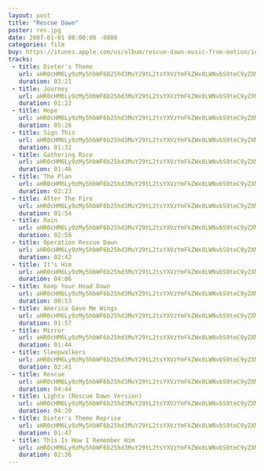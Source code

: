```yaml
---
layout: post
title: "Rescue Dawn"
poster: res.jpg
date: 2007-01-01 00:00:00 -0800
categories: film
buy: https://itunes.apple.com/us/album/rescue-dawn-music-from-motion/id257820391
tracks:
 - title: Dieter's Theme
   url: aHR0cHM6Ly9zMy5hbWF6b25hd3MuY29tL2tsYXVzYmFkZWx0LWNvbS9teC9yZXMvMDEgRGlldGVyJ3MgVGhlbWUubXAz
   duration: 03:21
 - title: Journey
   url: aHR0cHM6Ly9zMy5hbWF6b25hd3MuY29tL2tsYXVzYmFkZWx0LWNvbS9teC9yZXMvMDIgSm91cm5leS5tcDM=
   duration: 01:22
 - title: Hope
   url: aHR0cHM6Ly9zMy5hbWF6b25hd3MuY29tL2tsYXVzYmFkZWx0LWNvbS9teC9yZXMvMDMgSG9wZS5tcDM=
   duration: 05:26
 - title: Sign This
   url: aHR0cHM6Ly9zMy5hbWF6b25hd3MuY29tL2tsYXVzYmFkZWx0LWNvbS9teC9yZXMvMDQgU2lnbiBUaGlzLm1wMw==
   duration: 01:32
 - title: Gathering Rice
   url: aHR0cHM6Ly9zMy5hbWF6b25hd3MuY29tL2tsYXVzYmFkZWx0LWNvbS9teC9yZXMvMDUgR2F0aGVyaW5nIFJpY2UubXAz
   duration: 01:46
 - title: The Plan
   url: aHR0cHM6Ly9zMy5hbWF6b25hd3MuY29tL2tsYXVzYmFkZWx0LWNvbS9teC9yZXMvMDYgVGhlIFBsYW4ubXAz
   duration: 02:23
 - title: After The Fire
   url: aHR0cHM6Ly9zMy5hbWF6b25hd3MuY29tL2tsYXVzYmFkZWx0LWNvbS9teC9yZXMvMDcgQWZ0ZXIgVGhlIEZpcmUubXAz
   duration: 01:54
 - title: Rain
   url: aHR0cHM6Ly9zMy5hbWF6b25hd3MuY29tL2tsYXVzYmFkZWx0LWNvbS9teC9yZXMvMDggUmFpbi5tcDM=
   duration: 02:56
 - title: Operation Rescue Dawn
   url: aHR0cHM6Ly9zMy5hbWF6b25hd3MuY29tL2tsYXVzYmFkZWx0LWNvbS9teC9yZXMvMDkgT3BlcmF0aW9uIFJlc2N1ZSBEYXduLm1wMw==
   duration: 02:42
 - title: It's Him
   url: aHR0cHM6Ly9zMy5hbWF6b25hd3MuY29tL2tsYXVzYmFkZWx0LWNvbS9teC9yZXMvMTAgSXQncyBIaW0ubXAz
   duration: 04:06
 - title: Keep Your Head Down
   url: aHR0cHM6Ly9zMy5hbWF6b25hd3MuY29tL2tsYXVzYmFkZWx0LWNvbS9teC9yZXMvMTEgS2VlcCBZb3VyIEhlYWQgRG93bi5tcDM=
   duration: 00:53
 - title: America Gave Me Wings
   url: aHR0cHM6Ly9zMy5hbWF6b25hd3MuY29tL2tsYXVzYmFkZWx0LWNvbS9teC9yZXMvMTIgQW1lcmljYSBHYXZlIE1lIFdpbmdzLm1wMw==
   duration: 01:57
 - title: Mirror
   url: aHR0cHM6Ly9zMy5hbWF6b25hd3MuY29tL2tsYXVzYmFkZWx0LWNvbS9teC9yZXMvMTMgTWlycm9yLm1wMw==
   duration: 01:44
 - title: Sleepwalkers
   url: aHR0cHM6Ly9zMy5hbWF6b25hd3MuY29tL2tsYXVzYmFkZWx0LWNvbS9teC9yZXMvMTQgU2xlZXB3YWxrZXJzLm1wMw==
   duration: 02:41
 - title: Rescue
   url: aHR0cHM6Ly9zMy5hbWF6b25hd3MuY29tL2tsYXVzYmFkZWx0LWNvbS9teC9yZXMvMTUgUmVzY3VlLm1wMw==
   duration: 04:44
 - title: Lights (Rescue Dawn Version)
   url: aHR0cHM6Ly9zMy5hbWF6b25hd3MuY29tL2tsYXVzYmFkZWx0LWNvbS9teC9yZXMvMTYgTGlnaHRzIChSZXNjdWUgRGF3biBWZXJzaW9uKS5tcDM=
   duration: 04:20
 - title: Dieter's Theme Reprise
   url: aHR0cHM6Ly9zMy5hbWF6b25hd3MuY29tL2tsYXVzYmFkZWx0LWNvbS9teC9yZXMvMTcgRGlldGVyJ3MgVGhlbWUgUmVwcmlzZS5tcDM=
   duration: 01:47
 - title: This Is How I Remember Him
   url: aHR0cHM6Ly9zMy5hbWF6b25hd3MuY29tL2tsYXVzYmFkZWx0LWNvbS9teC9yZXMvMTggVGhpcyBJcyBIb3cgSSBSZW1lbWJlciBIaW0ubXAz
   duration: 02:36
---
```

